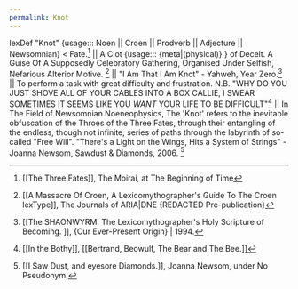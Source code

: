 ```yaml
---
permalink: Knot
---
```

lexDef "Knot" {usage::: Noen || Croen || Prodverb || Adjecture || Newsomnian} < Fate.[^KnotNoen] || A Clot {usage::: {meta|(physical)} } of Deceit. A Guise Of A Supposedly Celebratory Gathering, Organised Under Selfish, Nefarious Alterior Motive. [^KnotCroen] || "I Am That I Am Knot" - Yahweh, Year Zero.[^KnotProdverb] || To perform a task with great difficulty and frustration. N.B. "WHY DO YOU JUST SHOVE ALL OF YOUR CABLES INTO A BOX CALLIE, I SWEAR SOMETIMES IT SEEMS LIKE YOU _WANT_ YOUR LIFE TO BE DIFFICULT"[^KnotAdjecture] || In The Field of Newsomnian Noeneophysics, The 'Knot' refers to the inevitable obfuscation of the Throes of the Three Fates, through their entangling of the endless, though not infinite, series of paths through the labyrinth of so-called "Free Will". "There's a Light on the Wings, Hits a System of Strings" - Joanna Newsom, Sawdust & Diamonds, 2006. [^KnotNewsomnian]

[^KnotNoen]: [[The Three Fates]], The Moirai, at The Beginning of Time
[^KnotCroen]: [[A Massacre Of Croen, A Lexicomythographer's Guide To The Croen lexType]], The Journals of ARIA|DNE {REDACTED Pre-publication}
[^KnotProdverb]: [[The SHAONWYRM. The Lexicomythographer's Holy Scripture of Becoming. ]], {Our Ever-Present Origin} | 1994.
[^KnotAdjecture]: [[In the Bothy]], [[Bertrand, Beowulf, The Bear and The Bee.]]
[^KnotNewsomnian]: [[I Saw Dust, and eyesore Diamonds.]], Joanna Newsom, under No Pseudonym. 

